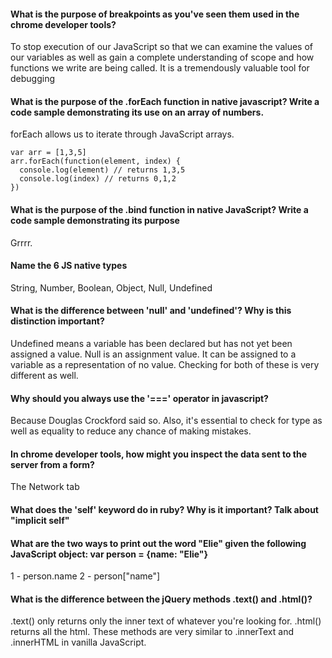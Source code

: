 #### What is the purpose of breakpoints as you've seen them used in the chrome developer tools?

To stop execution of our JavaScript so that we can examine the values of our variables as well as gain a complete understanding of scope and how functions we write are being called. It is a tremendously valuable tool for debugging 

#### What is the purpose of the .forEach function in native javascript? Write a code sample demonstrating its use on an array of numbers.

forEach allows us to iterate through  JavaScript arrays. 

```
var arr = [1,3,5]
arr.forEach(function(element, index) {
  console.log(element) // returns 1,3,5
  console.log(index) // returns 0,1,2
})
```

#### What is the purpose of the .bind function in native JavaScript? Write a code sample demonstrating its purpose

Grrrr.

#### Name the 6 JS native types

String, Number, Boolean, Object, Null, Undefined

#### What is the difference between 'null' and 'undefined'? Why is this distinction important?

Undefined means a variable has been declared but has not yet been assigned a value. Null is an assignment value. It can be assigned to a variable as a representation of no value. Checking for both of these is very different as well. 

#### Why should you always use the '===' operator in javascript?

Because Douglas Crockford said so. Also, it's essential to check for type as well as equality to reduce any chance of making mistakes. 

#### In chrome developer tools, how might you inspect the data sent to the server from a form?

The Network tab

#### What does the 'self' keyword do in ruby? Why is it important? Talk about "implicit self" 

#### What are the two ways to print out the word "Elie" given the following JavaScript object: var person =  {name: "Elie"}

1 - person.name
2 - person["name"]

#### What is the difference between the jQuery methods .text() and .html()?

.text() only returns only the inner text of whatever you're looking for. .html() returns all the html. These methods are very similar to .innerText and .innerHTML in vanilla JavaScript.











